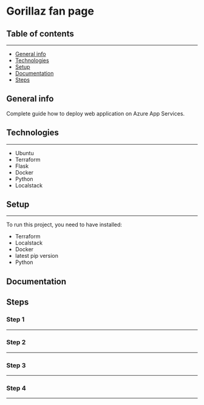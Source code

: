 # Gorillaz fan page 


## Table of contents
---
- [General info](#general-info)
- [Technologies](#technologies)
- [Setup](#setup)
- [Documentation](#documentation)
- [Steps](#steps)




## General info

Complete guide how to deploy web application on Azure App Services.



## Technologies
---
- Ubuntu
- Terraform
- Flask
- Docker
- Python
- Localstack
 


## Setup
---
To run this project, you need to have installed:
- Terraform
- Localstack
- Docker
- latest pip version
- Python

## Documentation


## Steps


### Step 1
---

### Step 2
---

### Step 3
---

### Step 4
---
 
